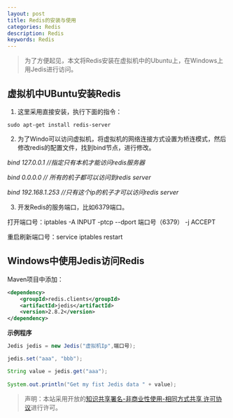 ```yaml
---
layout: post
title: Redis的安装与使用
categories: Redis
description: Redis
keywords: Redis
---
```



> 为了方便起见，本文将Redis安装在虚拟机中的Ubuntu上，在Windows上用Jedis进行访问。

## 虚拟机中UBuntu安装Redis

1. 这里采用直接安装，执行下面的指令：

`sudo apt-get install redis-server`

2. 为了Windo可以访问虚拟机，将虚拟机的网络连接方式设置为桥连模式，然后修改redis的配置文件，找到bind节点，进行修改。

*bind 127.0.0.1 //指定只有本机才能访问redis服务器*

*bind 0.0.0.0    // 所有的机子都可以访问到redis server*

*bind  192.168.1.253  //只有这个ip的机子才可以访问redis server*

3. 开发Redis的服务端口，比如6379端口。

打开端口号：iptables -A INPUT -ptcp --dport 端口号（6379） -j ACCEPT

重启刷新端口号：service iptables restart

## Windows中使用Jedis访问Redis

Maven项目中添加：

```xml
<dependency>
    <groupId>redis.clients</groupId>
	<artifactId>jedis</artifactId>
	<version>2.8.2</version>
</dependency>
```

**示例程序**

```java
Jedis jedis = new Jedis("虚拟机Ip",端口号);

jedis.set("aaa", "bbb");

String value = jedis.get("aaa");
    	
System.out.println("Get my fist Jedis data " + value);
```

> 声明：本站采用开放的[知识共享署名-非商业性使用-相同方式共享 许可协议](https://creativecommons.org/licenses/by-nc-sa/3.0/deed.zh)进行许可。

